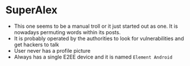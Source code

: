 # SuperAlex

* This one seems to be a manual troll or it just started out as one. It is nowadays permuting words within its posts.
* It is probably operated by the authorities to look for vulnerabilities and get hackers to talk
* User never has a profile picture
* Always has a single E2EE device and it is named `Element Android`
